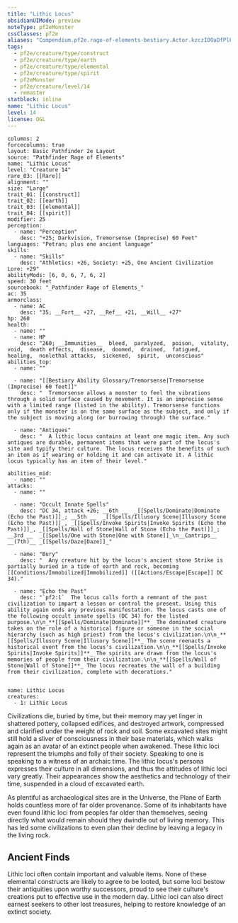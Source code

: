 ```yaml
---
title: "Lithic Locus"
obsidianUIMode: preview
noteType: pf2eMonster
cssClasses: pf2e
aliases: "Compendium.pf2e.rage-of-elements-bestiary.Actor.kzczIOOaDfPlFc03" 
tags:
  - pf2e/creature/type/construct
  - pf2e/creature/type/earth
  - pf2e/creature/type/elemental
  - pf2e/creature/type/spirit
  - pf2eMonster
  - pf2e/creature/level/14
  - remaster
statblock: inline
name: "Lithic Locus"
level: 14
license: OGL
---
```


```statblock
columns: 2
forcecolumns: true
layout: Basic Pathfinder 2e Layout
source: "Pathfinder Rage of Elements"
name: "Lithic Locus"
level: "Creature 14"
rare_03: [[Rare]]
alignment: ""
size: "Large"
trait_01: [[construct]]
trait_02: [[earth]]
trait_03: [[elemental]]
trait_04: [[spirit]]
modifier: 25
perception:
  - name: "Perception"
    desc: "+25; Darkvision, Tremorsense (Imprecise) 60 Feet"
languages: "Petran; plus one ancient language"
skills:
  - name: "Skills"
    desc: "Athletics: +26, Society: +25, One Ancient Civilization Lore: +29"
abilityMods: [6, 0, 6, 7, 6, 2]
speed: 30 feet
sourcebook: "_Pathfinder Rage of Elements_"
ac: 35
armorclass:
  - name: AC
    desc: "35; __Fort__ +27, __Ref__ +21, __Will__ +27"
hp: 260
health:
  - name: ""
  - name: HP
    desc: "260; __Immunities__  bleed,  paralyzed,  poison,  vitality,  void,  death effects,  disease,  doomed,  drained,  fatigued,  healing,  nonlethal attacks,  sickened,  spirit,  unconscious"
abilities_top:
  - name: ""

  - name: "[[Bestiary Ability Glossary/Tremorsense|Tremorsense (Imprecise) 60 feet]]"
    desc: "  Tremorsense allows a monster to feel the vibrations through a solid surface caused by movement. It is an imprecise sense with a limited range (listed in the ability). Tremorsense functions only if the monster is on the same surface as the subject, and only if the subject is moving along (or burrowing through) the surface."

  - name: "Antiques"
    desc: "  A lithic locus contains at least one magic item. Any such antiques are durable, permanent items that were part of the locus's site and typify their culture. The locus receives the benefits of such an item as if wearing or holding it and can activate it. A lithic locus typically has an item of their level."

abilities_mid:
  - name: ""
attacks:
  - name: ""

  - name: "Occult Innate Spells"
    desc: "DC 34, attack +26; __6th __  _[[Spells/Dominate|Dominate (Echo the Past)]]_; __5th __  _[[Spells/Illusory Scene|Illusory Scene (Echo the Past)]]_, _[[Spells/Invoke Spirits|Invoke Spirits (Echo the Past)]]_, _[[Spells/Wall of Stone|Wall of Stone (Echo the Past)]]_; __3rd __  _[[Spells/One with Stone|One with Stone]]_\n__Cantrips__  __(7th)__ _[[Spells/Daze|Daze]]_"

  - name: "Bury"
    desc: "  Any creature hit by the locus's ancient stone Strike is partially buried in a tide of earth and rock, becoming [[Conditions/Immobilized|Immobilized]] ([[Actions/Escape|Escape]] DC 34)."

  - name: "Echo the Past"
    desc: "`pf2:1`  The locus calls forth a remnant of the past civilization to impart a lesson or control the present. Using this ability again ends any previous manifestation. The locus casts one of the following occult innate spells (DC 34) for the listed purpose.\n\n_**[[Spells/Dominate|Dominate]]**_ The dominated creature takes on the role of a historical figure or someone in the social hierarchy (such as high priest) from the locus's civilization.\n\n_**[[Spells/Illusory Scene|Illusory Scene]]**_ The scene reenacts a historical event from the locus's civilization.\n\n_**[[Spells/Invoke Spirits|Invoke Spirits]]**_ The spirits are drawn from the locus's memories of people from their civilization.\n\n_**[[Spells/Wall of Stone|Wall of Stone]]**_ The locus recreates the wall of a building from their civilization, complete with decorations."
 
```

```encounter-table
name: Lithic Locus
creatures:
  - 1: Lithic Locus
```



Civilizations die, buried by time, but their memory may yet linger in shattered pottery, collapsed edifices, and destroyed artwork, compressed and clarified under the weight of rock and soil. Some excavated sites might still hold a sliver of consciousness in their base materials, which walks again as an avatar of an extinct people when awakened. These lithic loci represent the triumphs and folly of their society. Speaking to one is speaking to a witness of an archaic time. The lithic locus's persona expresses their culture in all dimensions, and thus the attitudes of lithic loci vary greatly. Their appearances show the aesthetics and technology of their time, suspended in a cloud of excavated earth.

As plentiful as archaeological sites are in the Universe, the Plane of Earth holds countless more of far older provenance. Some of its inhabitants have even found lithic loci from peoples far older than themselves, seeing directly what would remain should they dwindle out of living memory. This has led some civilizations to even plan their decline by leaving a legacy in the living rock.

## Ancient Finds

Lithic loci often contain important and valuable items. None of these elemental constructs are likely to agree to be looted, but some loci bestow their antiquities upon worthy successors, proud to see their culture's creations put to effective use in the modern day. Lithic loci can also direct earnest seekers to other lost treasures, helping to restore knowledge of an extinct society.
